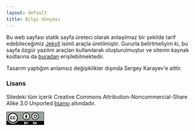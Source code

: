 ```yaml
---
layout: default
title: Bilgi dünyası
---
```


Bu web sayfası statik sayfa üreteci olarak anlaşılmaz bir şekilde tarif edebileceğimiz 
[Jekyll](https://github.com/mojombo/jekyll/wiki) isimli araçla üretilmiştir.
Gururla belirtmeliyim ki, bu sayfa özgür yazılım araçları kullanılarak oluşturulmuştur 
ve sitenin kaynak kodlarına da [buradan](https://github.com/gokceneraslan/gokceneraslan.github.com) 
erişilebilmektedir.

Tasarım yaptığım anlamsız değişiklikler dışında Sergey Karayev'e aittir.

### Lisans

Sitedeki tüm içerik Creative Commons Attribution-Noncommercial-Share Alike 3.0 Unported [lisansı](http://creativecommons.org/licenses/by-sa/3.0/) altındadır.

![cc-sa-license](/images/by-sa-small.png)
